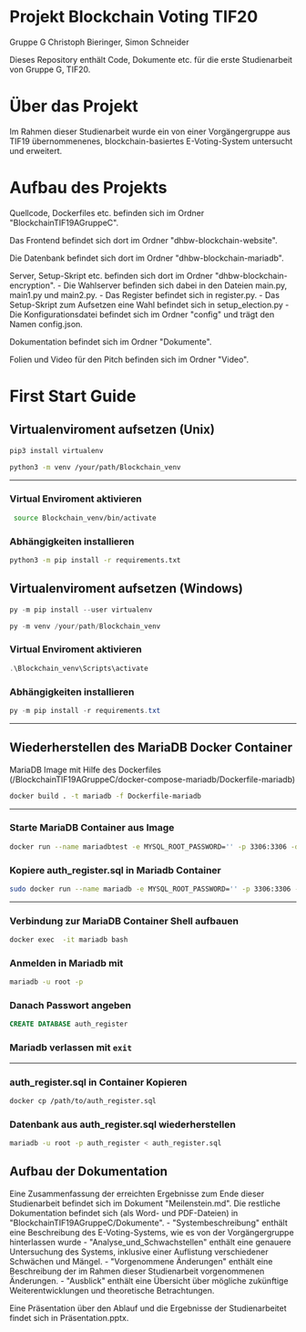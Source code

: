 # Projekt Blockchain Voting TIF20

Gruppe G
Christoph Bieringer, Simon Schneider

Dieses Repository enthält Code, Dokumente etc. für die erste Studienarbeit von Gruppe G, TIF20.

# Über das Projekt

Im Rahmen dieser Studienarbeit wurde ein von einer Vorgängergruppe aus TIF19 übernommenenes, blockchain-basiertes E-Voting-System untersucht und erweitert.

# Aufbau des Projekts

Quellcode, Dockerfiles etc. befinden sich im Ordner "BlockchainTIF19AGruppeC".

Das Frontend befindet sich dort im Ordner "dhbw-blockchain-website".

Die Datenbank befindet sich dort im Ordner "dhbw-blockchain-mariadb".

Server, Setup-Skript etc. befinden sich dort im Ordner "dhbw-blockchain-encryption".
	- Die Wahlserver befinden sich dabei in den Dateien main.py, main1.py und main2.py.
	- Das Register befindet sich in register.py.
	- Das Setup-Skript zum Aufsetzen eine Wahl befindet sich in setup_election.py
	- Die Konfigurationsdatei befindet sich im Ordner "config" und trägt den Namen config.json.

Dokumentation befindet sich im Ordner "Dokumente".

Folien und Video für den Pitch befinden sich im Ordner "Video".

# First Start Guide
## Virtualenviroment aufsetzen (Unix)
```bash
pip3 install virtualenv
```
```bash
python3 -m venv /your/path/Blockchain_venv
```
---
### Virtual Enviroment aktivieren
```bash
 source Blockchain_venv/bin/activate
```
### Abhängigkeiten installieren
```bash
python3 -m pip install -r requirements.txt
```

## Virtualenviroment aufsetzen (Windows)
```powershell
py -m pip install --user virtualenv
```
```powershell
py -m venv /your/path/Blockchain_venv
```
### Virtual Enviroment aktivieren
```powershell
.\Blockchain_venv\Scripts\activate
```
### Abhängigkeiten installieren
```powershell
py -m pip install -r requirements.txt
```
---
## Wiederherstellen des MariaDB Docker Container
MariaDB Image mit Hilfe des Dockerfiles (/BlockchainTIF19AGruppeC/docker-compose-mariadb/Dockerfile-mariadb)
```bash
docker build . -t mariadb -f Dockerfile-mariadb
```
---
### Starte MariaDB Container aus Image
```bash
docker run --name mariadbtest -e MYSQL_ROOT_PASSWORD='' -p 3306:3306 -d mariadb:latest 
```

### Kopiere auth_register.sql in Mariadb Container
```bash
sudo docker run --name mariadb -e MYSQL_ROOT_PASSWORD='' -p 3306:3306 -d mariadb:latest
```

---
### Verbindung zur MariaDB Container Shell aufbauen
```bash
docker exec  -it mariadb bash
```
### Anmelden in Mariadb mit 

```bash
mariadb -u root -p 
```
### Danach Passwort angeben
```SQL
CREATE DATABASE auth_register
```
### Mariadb verlassen mit ```exit```
---
### auth_register.sql in Container Kopieren
```bash
docker cp /path/to/auth_register.sql
```
### Datenbank aus auth_register.sql wiederherstellen
```bash
mariadb -u root -p auth_register < auth_register.sql
```
## Aufbau der Dokumentation

Eine Zusammenfassung der erreichten Ergebnisse zum Ende dieser Studienarbeit befindet sich im Dokument "Meilenstein.md".
Die restliche Dokumentation befindet sich (als Word- und PDF-Dateien) in "BlockchainTIF19AGruppeC/Dokumente".
	- "Systembeschreibung" enthält eine Beschreibung des E-Voting-Systems, wie es von der Vorgängergruppe hinterlassen wurde
	- "Analyse_und_Schwachstellen" enthält eine genauere Untersuchung des Systems, inklusive einer Auflistung verschiedener Schwächen und Mängel.
	- "Vorgenommene Änderungen" enthält eine Beschreibung der im Rahmen dieser Studienarbeit vorgenommenen Änderungen.
	- "Ausblick" enthält eine Übersicht über mögliche zukünftige Weiterentwicklungen und theoretische Betrachtungen.
	
Eine Präsentation über den Ablauf und die Ergebnisse der Studienarbeitet findet sich in Präsentation.pptx.
